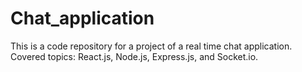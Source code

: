 # Chat_application
This is a code repository for a project of a real time chat application. Covered topics: React.js, Node.js, Express.js, and Socket.io.
